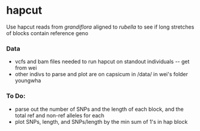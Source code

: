 # hapcut

Use hapcut reads from *grandiflora* aligned to *rubella* to see if long stretches of blocks contain reference geno

### Data
* vcfs and bam files needed to run hapcut on standout individuals -- get from wei
* other indivs to parse and plot are on capsicum in /data/ in wei's folder youngwha

### To Do:
* parse out the number of SNPs and the length of each block, and the total ref and non-ref alleles for each
* plot SNPs, length, and SNPs/length by the min sum of 1's in hap block
